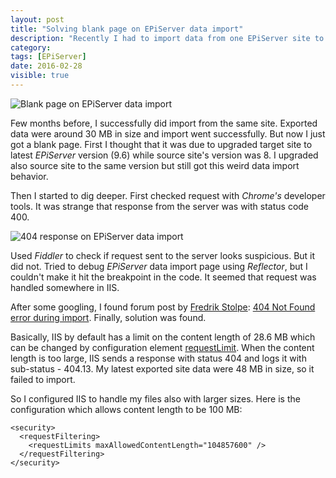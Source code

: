 ```yaml
---
layout: post
title: "Solving blank page on EPiServer data import"
description: "Recently I had to import data from one EPiServer site to another but got blank page immediately after clicking Begin Import button."
category:
tags: [EPiServer]
date: 2016-02-28
visible: true
---
```


<img src="/img/2016-02/episerver-import-data-blank-page.png" alt="Blank page on EPiServer data import" class="img-responsive">

Few months before, I successfully did import from the same site. Exported data were around 30 MB in size and import went successfully. But now I just got a blank page. First I thought that it was due to upgraded target site to latest _EPiServer_ version (9.6) while source site's version was 8. I upgraded also source site to the same version but still got this weird data import behavior.

Then I started to dig deeper. First checked request with _Chrome's_ developer tools. It was strange that response from the server was with status code 400.

<img src="/img/2016-02/episerver-import-data-404-response.png" alt="404 response on EPiServer data import" class="img-responsive">

Used _Fiddler_ to check if request sent to the server looks suspicious. But it did not. Tried to debug _EPiServer_ data import page using _Reflector_, but I couldn't make it hit the breakpoint in the code. It seemed that request was handled somewhere in IIS.

After some googling, I found forum post by [Fredrik Stolpe](http://world.episerver.com/System/Users-and-profiles/Community-Profile-Card/?userid=eec93f11-21aa-db11-8952-0018717a8c82): [404 Not Found error during import](http://world.episerver.com/forum/developer-forum/-EPiServer-75-CMS/Thread-Container/2015/2/404-not-found-error-during-import/). Finally, solution was found.

Basically, IIS by default has a limit on the content length of 28.6 MB which can be changed by configuration element [requestLimit](https://www.iis.net/configreference/system.webserver/security/requestfiltering/requestlimits). When the content length is too large, IIS sends a response with status 404 and logs it with sub-status - 404.13. My latest exported site data were 48 MB in size, so it failed to import.

So I configured IIS to handle my files also with larger sizes. Here is the configuration which allows content length to be 100 MB:

```
<security>
  <requestFiltering>
    <requestLimits maxAllowedContentLength="104857600" />
  </requestFiltering>
</security>
```
